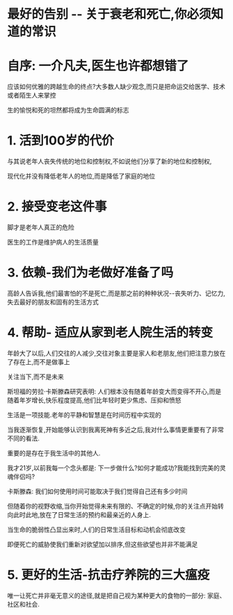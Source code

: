 # 最好的告别 -- 关于衰老和死亡,你必须知道的常识

# 自序: 一介凡夫,医生也许都想错了

应该如何优雅的跨越生命的终点?大多数人缺少观念,而只是把命运交给医学、技术或者陌生人来掌控

生的愉悦和死的坦然都将成为生命圆满的标志

# 1. 活到100岁的代价

与其说老年人丧失传统的地位和控制权,不如说他们分享了新的地位和控制权,

现代化并没有降低老年人的地位,而是降低了家庭的地位

# 2. 接受变老这件事

脚才是老年人真正的危险

医生的工作是维护病人的生活质量

# 3. 依赖-我们为老做好准备了吗

高龄人告诉我,他们最害怕的不是死亡,而是那之前的种种状况--丧失听力、记忆力,失去最好的朋友和固有的生活方式

# 4. 帮助- 适应从家到老人院生活的转变

年龄大了以后,人们交往的人减少,交往对象主要是家人和老朋友,他们把注意力放在了存在上,而不是做事上

关注当下,而不是未来

斯坦福的劳拉·卡斯滕森研究表明: 人们根本没有随着年龄变大而变得不开心,而是随着年岁增长,快乐程度提高,他们比年轻时更少焦虑、压抑和愤怒

生活是一项技能.老年的平静和智慧是在时间历程中实现的

当我逐渐恢复,开始能够认识到我离死神有多近之后,我对什么事情更重要有了非常不同的看法.

重要的是存在于我生活中的其他人.

我才21岁,以前我每一个念头都是: 下一步做什么?如何才能成功?我能找到完美的灵魂伴侣吗?

卡斯滕森: 我们如何使用时间可能取决于我们觉得自己还有多少时间

但随着你的视野收缩,当你开始觉得未来有限的、不确定的时候,你的关注点开始转向此时此地,放在了日常生活的预约和最亲近的人身上.

当生命的脆弱性凸显出来时,人们的日常生活目标和动机会彻底改变

即便死亡的威胁使我们重新对欲望加以排序,但这些欲望也并非不能满足

# 5. 更好的生活-抗击疗养院的三大瘟疫

唯一让死亡并非毫无意义的途径,就是把自己视为某种更大的食物的一部分: 家庭、社区和社会.


